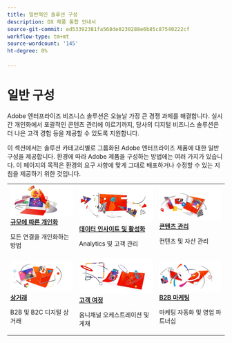 ```yaml
---
title: 일반적인 솔루션 구성
description: DX 제품 통합 안내서
source-git-commit: ed53392381fa568de8230288e6b85c87540222cf
workflow-type: tm+mt
source-wordcount: '145'
ht-degree: 0%

---
```



# 일반 구성

Adobe 엔터프라이즈 비즈니스 솔루션은 오늘날 가장 큰 경쟁 과제를 해결합니다. 실시간 개인화에서 포괄적인 콘텐츠 관리에 이르기까지, 당사의 디지털 비즈니스 솔루션은 더 나은 고객 경험 등을 제공할 수 있도록 지원합니다.

이 섹션에서는 솔루션 카테고리별로 그룹화된 Adobe 엔터프라이즈 제품에 대한 일반 구성을 제공합니다.  환경에 따라 Adobe 제품을 구성하는 방법에는 여러 가지가 있습니다.  이 페이지의 목적은 환경의 요구 사항에 맞게 그대로 배포하거나 수정할 수 있는 지침을 제공하기 위한 것입니다.

<table>
<tr>
   <td>
      <a  href="./personalization.md"><img alt="규모에 맞는 개인화" src="./assets/personalization.png"/></a>
      <div><strong><a href="./personalization.md">규모에 따른 개인화</a></strong></div>
      <p>
        모든 연결을 개인화하는 방법
      </p>
   </td>
   <td>
      <a  href="./data-insights.md"><img alt="데이터 인사이트 및 활성화" src="./assets/data-insights.png"/></a>
      <div><strong><a href="./data-insights.md"> 데이터 인사이트 및 활성화</a></strong></div>
      <p>
        Analytics 및 고객 관리
      </p>
   </td>  
   <td>
      <a  href="./content-management.md"><img alt="콘텐츠 관리" src="./assets/content-management.png"/></a>
      <div><strong><a href="./content-management.md">콘텐츠 관리</a></strong></div>
      <p>
        컨텐츠 및 자산 관리
      </p>
   </td>
</tr>
<tr>
   <td>
      <a  href="./commerce.md"><img alt="commerce" src="./assets/commerce.png"/></a>
      <div><strong><a href="./commerce.md">상거래</a></strong></div>
      <p>
        B2B 및 B2C 디지털 상거래
      </p>
   </td>
   <td>
      <a  href="./customer-journeys.md"><img alt="고객 여정" src="./assets/customer-journeys.png"/></a>
      <div><strong><a href="./customer-journeys.md">고객 여정</a></strong></div>
      <p>
        옴니채널 오케스트레이션 및 게재
      </p> 
    </td>
    <td>
      <a  href="./b2b.md"><img alt="B2b 마케팅" src="./assets/b2b.png"/></a>
      <div><strong><a href="./b2b.md">B2B 마케팅</a></strong></div>
      <p>
        마케팅 자동화 및 영업 파트너십
      </p>
    </td>
</tr>
</table>
